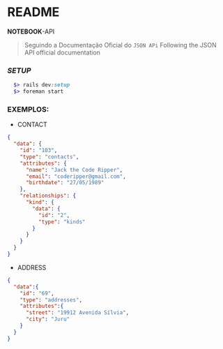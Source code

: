 # README

**NOTEBOOK**-API  

> Seguindo a Documentação Oficial do ```JSON APi```
> Following the JSON API official documentation

### *SETUP*   
```ruby
  $> rails dev:setup  
  $> foreman start
```

### EXEMPLOS:

- CONTACT
```json
{
  "data": {
    "id": "103",
    "type": "contacts",
    "attributes": {
      "name": "Jack the Code Ripper",
      "email": "coderipper@gmail.com",
      "birthdate": "27/05/1989"
    },
    "relationships": {
      "kind": {
        "data": {
          "id": "2", 
          "type": "kinds"
        }
      }
    }
  }
}
```

- ADDRESS
```json
{
  "data":{
    "id": "69",
    "type": "addresses",
    "attributes":{
      "street": "19912 Avenida Sílvia",
      "city": "Juru"
    }
  }
}
```
